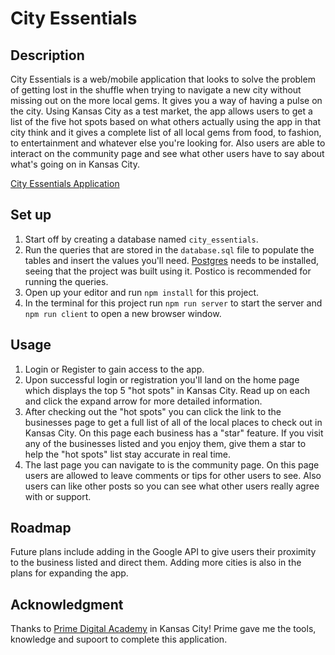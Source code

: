 # City Essentials

## Description
City Essentials is a web/mobile application that looks to solve the problem of getting lost in the shuffle when trying to navigate a new city without missing out on the more local gems. It gives you a way of having a pulse on the city. Using Kansas City as a test market, the app allows users to get a list of the five hot spots based on what others actually using the app in that city think and it gives a complete list of all local gems from food, to fashion, to entertainment and whatever else you're looking for. Also users are able to interact on the community page and see what other users have to say about what's going on in Kansas City.

[City Essentials Application](https://gentle-lake-85620.herokuapp.com)

## Set up
1. Start off by creating a database named `city_essentials`.
2. Run the queries that are stored in the `database.sql` file to populate the tables and insert the values you'll need. [Postgres](https://www.postgresql.org/download/) needs to be installed, seeing that the project was built using it. Postico is recommended for running the queries.
3. Open up your editor and run `npm install` for this project.
4. In the terminal for this project run `npm run server` to start the server and `npm run client` to open a new browser window.

## Usage
1. Login or Register to gain access to the app.
2. Upon successful login or registration you'll land on the home page which displays the top 5 "hot spots" in Kansas City. Read up on each and click the expand arrow for more detailed information.
3. After checking out the "hot spots" you can click the link to the businesses page to get a full list of all of the local places to check out in Kansas City. On this page each business has a "star" feature. If you visit any of the businesses listed and you enjoy them, give them a star to help the "hot spots" list stay accurate in real time.
4. The last page you can navigate to is the community page. On this page users are allowed to leave comments or tips for other users to see. Also users can like other posts so you can see what other users really agree with or support.

## Roadmap
Future plans include adding in the Google API to give users their proximity to the business listed and direct them. Adding more cities is also in the plans for expanding the app.

## Acknowledgment
Thanks to [Prime Digital Academy](www.primeacademy.io) in Kansas City! Prime gave me the tools, knowledge and supoort to complete this application.
